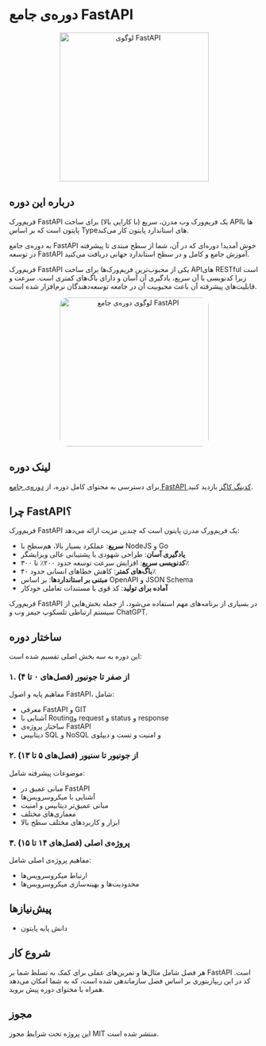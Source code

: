 # دوره‌ی جامع FastAPI

<div align="center">
  <img src="https://fastapi.tiangolo.com/img/logo-margin/logo-teal.png" alt="لوگوی FastAPI" width="300"/>
</div>

## درباره این دوره

فریم‌ورک FastAPI یک فریم‌ورک وب مدرن، سریع (با کارایی بالا) برای ساخت API‌ها با پایتون است که بر اساس Typeهای استاندارد پایتون کار می‌کند.

به دوره‌ی جامع FastAPI خوش آمدید! دوره‌ای که در آن، شما از سطح مبتدی تا پیشرفته در توسعه FastAPI آموزش جامع و کامل و در سطح استاندارد جهانی دریافت می‌کنید.

فریم‌ورک FastAPI یکی از محبوب‌ترین فریم‌ورک‌ها برای ساخت API‌های RESTful است زیرا کدنویسی با آن سریع، یادگیری آن آسان و دارای باگ‌های کمتری است. سرعت و قابلیت‌های پیشرفته آن باعث محبوبیت آن در جامعه توسعه‌دهندگان نرم‌افزار شده است.

<div align="center">
  <img src="https://storage.iran.liara.space/cc-s3-data-codingcogs/media/original_images/fastapi.2e16d0ba.fill-580x520.webp" alt=" لوگوی دوره‌ی جامع FastAPI" width="300" style="border-radius: 1rem;"/>
</div>

## لینک دوره

برای دسترسی به محتوای کامل دوره، از [دوره‌ی جامع FastAPI کدینگ کاگز](https://codingcogs.org/courses/fastapi-master-class) بازدید کنید.

## چرا FastAPI؟

فریم‌ورک FastAPI یک فریم‌ورک مدرن پایتون است که چندین مزیت ارائه می‌دهد:

- **سریع**: عملکرد بسیار بالا، هم‌سطح با NodeJS و Go
- **یادگیری آسان**: طراحی شهودی با پشتیبانی عالی ویرایشگر
- **کدنویسی سریع**: افزایش سرعت توسعه حدود ۲۰۰٪ تا ۳۰۰٪
- **باگ‌های کمتر**: کاهش خطاهای انسانی حدود ۴۰٪
- **مبتنی بر استانداردها**: بر اساس OpenAPI و JSON Schema
- **آماده برای تولید**: کد قوی با مستندات تعاملی خودکار

فریم‌ورک FastAPI در بسیاری از برنامه‌های مهم استفاده می‌شود، از جمله بخش‌هایی از سیستم ارتباطی تلسکوپ جیمز وب و ChatGPT.

## ساختار دوره

این دوره به سه بخش اصلی تقسیم شده است:

### ۱. از صفر تا جونیور (فصل‌های ۰ تا ۴)

مفاهیم پایه و اصول FastAPI، شامل:

- معرفی FastAPI و GIT
- آشنایی با Routingو request و status و response
- ساختار پروژه‌ی FastAPI
- دیتابیس SQL و NoSQL و امنیت و تست و دیپلوی

### ۲. از جونیور تا سنیور (فصل‌های ۵ تا ۱۳)

موضوعات پیشرفته شامل:

- مبانی عمیق در FastAPI
- آشنایی با میکروسرویس‌ها
- مبانی عمیق‌تر دیتابیس و امنیت
- معماری‌های مختلف
- ابزار و کاربرد‌های مختلف سطح بالا

### ۳. پروژه‌ی اصلی (فصل‌های ۱۴ تا ۱۵)

مفاهیم پروژه‌ی اصلی شامل:

- ارتباط میکروسرویس‌ها
- محدودیت‌ها و بهینه‌سازی میکروسرویس‌ها

## پیش‌نیازها

- دانش پایه پایتون

## شروع کار

هر فصل شامل مثال‌ها و تمرین‌های عملی برای کمک به تسلط شما بر FastAPI است. کد در این ریپازیتوری بر اساس فصل سازماندهی شده است، که به شما امکان می‌دهد همراه با محتوای دوره پیش بروید.

## مجوز

این پروژه تحت شرایط مجوز MIT منتشر شده است.
